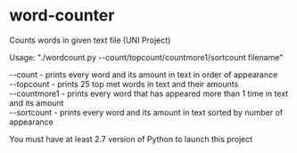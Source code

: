 # word-counter
Counts words in given text file (UNI Project)  
  
Usage:
"./wordcount.py --count/topcount/countmore1/sortcount filename"
 
 --count - prints every word and its amount in text in order of appearance  
 --topcount - prints 25 top met words in text and their amounts  
 --countmore1 - prints every word that has appeared more than 1 time in text and its amount  
 --sortcount - prints every word and its amount in text sorted by number of appearance  
  
You must have at least 2.7 version of Python to launch this project
